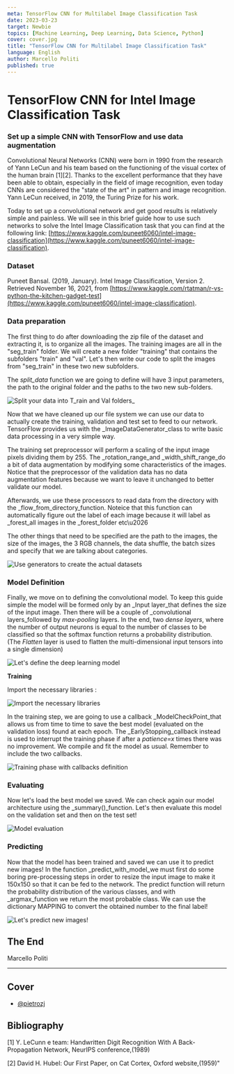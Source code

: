 ```yaml
---
meta: TensorFlow CNN for Multilabel Image Classification Task
date: 2023-03-23
target: Newbie 
topics: [Machine Learning, Deep Learning, Data Science, Python] 
cover: cover.jpg 
title: "TensorFlow CNN for Multilabel Image Classification Task"
language: English
author: Marcello Politi
published: true
---
```



# TensorFlow CNN for Intel Image Classification Task

### Set up a simple CNN with TensorFlow and use data augmentation

Convolutional Neural Networks (CNN) were born in 1990 from the research of Yann LeCun and his team based on the functioning of the visual cortex of the human brain [1][2]. Thanks to the excellent performance that they have been able to obtain, especially in the field of image recognition, even today CNNs are considered the \"state of the art\" in pattern and image recognition. Yann LeCun received, in 2019, the Turing Prize for his work.

Today to set up a convolutional network and get good results is relatively simple and painless. We will see in this brief guide how to use such networks to solve the Intel Image Classification task that you can find at the following link: [https://www.kaggle.com/puneet6060/intel-image-classification](https://www.kaggle.com/puneet6060/intel-image-classification).

### Dataset

Puneet Bansal. (2019, January). Intel Image Classification, Version 2. Retrieved November 16, 2021, from [https://www.kaggle.com/rtatman/r-vs-python-the-kitchen-gadget-test](https://www.kaggle.com/puneet6060/intel-image-classification).

### Data preparation

The first thing to do after downloading the zip file of the dataset and extracting it, is to organize all the images. The training images are all in the \"seg_train\" folder. We will create a new folder \"training\" that contains the subfolders \"train\" and \"val\". Let's then write our code to split the images from \"seg_train\" in these two new subfolders.

The _split_data_ function we are going to define will have 3 input parameters, the path to the original folder and the paths to the two new sub-folders.

![Split your data into T_rain and Val folders_](https://miro.medium.com/1*cD4uLNd35kMlJ-kMGeczGQ.png)

Now that we have cleaned up our file system we can use our data to actually create the training, validation and test set to feed to our network. TensorFlow provides us with the _ImageDataGenerator_class to write basic data processing in a very simple way.

The training set preprocessor will perform a scaling of the input image pixels dividing them by 255. The _rotation_range_and _width_shift_range_do a bit of data augmentation by modifying some characteristics of the images. Notice that the preprocessor of the validation data has no data augmentation features because we want to leave it unchanged to better validate our model.

Afterwards, we use these processors to read data from the directory with the _flow_from_directory_function. Noteice that this function can automatically figure out the label of each image because it will label as _forest_all images in the _forest_folder etc\u2026

The other things that need to be specified are the path to the images, the size of the images, the 3 RGB channels, the data shuffle, the batch sizes and specify that we are talking about categories.

![Use generators to create the actual datasets](https://miro.medium.com/1*urp9L-OtNSppMJNOxAXHJA.png)

### Model Definition

Finally, we move on to defining the convolutional model. To keep this guide simple the model will be formed only by an _Input layer_that defines the size of the input image. Then there will be a couple of _convolutional layers_followed by _max-pooling_ layers. In the end, two _dense layers_, where the number of output neurons is equal to the number of classes to be classified so that the softmax function returns a probability distribution. (The _Flatten_ layer is used to flatten the multi-dimensional input tensors into a single dimension)

![Let's define the deep learning model](https://miro.medium.com/1*_N5QvYVR_cQwSo2netborw.png)

**Training**

Import the necessary libraries :

![Import the necessary libraries](https://miro.medium.com/1*jYy-wTG0xfMDS-WGjYlI-g.png)

In the training step, we are going to use a callback _ModelCheckPoint_that allows us from time to time to save the best model (evaluated on the validation loss) found at each epoch. The _EarlyStopping_callback instead is used to interrupt the training phase if after a _patience=x_ times there was no improvement. We compile and fit the model as usual. Remember to include the two callbacks.

![Training phase with callbacks definition](https://miro.medium.com/1*Cu21xdwn5CRHYxZ3WeuaIQ.png)

### Evaluating

Now let's load the best model we saved. We can check again our model architecture using the _summary()_function. Let's then evaluate this model on the validation set and then on the test set!

![Model evaluation](https://miro.medium.com/1*-UWqBn0SPfk5NucHwhZbFQ.png)

### Predicting

Now that the model has been trained and saved we can use it to predict new images!
In the function _predict_with_model_we must first do some boring pre-processing steps in order to resize the input image to make it 150x150 so that it can be fed to the network.
The predict function will return the probability distribution of the various classes, and with _argmax_function we return the most probable class. We can use the dictionary MAPPING to convert the obtained number to the final label!

![Let's predict new images!](https://miro.medium.com/1*hmd-QtK_i3YiUbif0Oh-zA.png)

## The End

Marcello Politi

---

## Cover 
* [@pietrozj](https://unsplash.com/@pietrozj?utm_source=medium&utm_medium=referral)

## Bibliography

[1] Y. LeCunn e team: Handwritten Digit Recognition With A Back-Propagation Network, NeurIPS conference,(1989)

[2] David H. Hubel: Our First Paper, on Cat Cortex, Oxford website,(1959)"